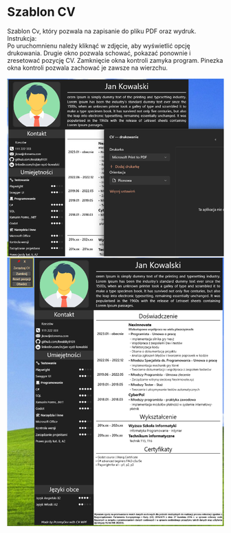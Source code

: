 <H1>Szablon CV</H1>
Szablon Cv, który pozwala na zapisanie do pliku PDF oraz wydruk.</br>
Instrukcja:</br>
Po uruchomnienu należy kliknąć w zdjęcie, aby wyświetlić opcję drukowania.
Drugie okno pozwala schować, pokazać ponownie i zresetować pozycję CV. Zamknięcie okna kontroli zamyka program.
Pinezka okna kontroli pozwala zachować je zawsze na wierzchu.</br></br>
<img src="https://raw.githubusercontent.com/PrzemyDev/Curriculum-vitae-template/refs/heads/main/Curriculum%20vitae/Screenshots/save2pdf.png" Width=800/>

<img src="https://raw.githubusercontent.com/PrzemyDev/Curriculum-vitae-template/refs/heads/main/Curriculum%20vitae/Screenshots/full.png" Width=800 />
